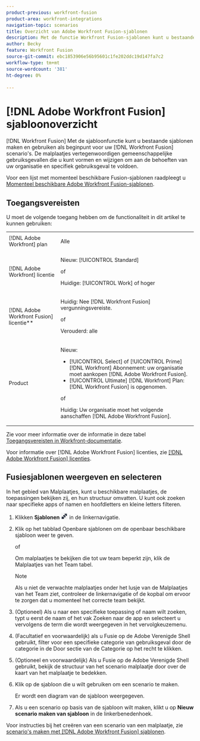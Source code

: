 ```yaml
---
product-previous: workfront-fusion
product-area: workfront-integrations
navigation-topic: scenarios
title: Overzicht van Adobe Workfront Fusion-sjablonen
description: Met de functie Workfront Fusion-sjablonen kunt u bestaande sjablonen maken en gebruiken als beginpunt voor uw [!DNL Workfront Fusion] scenario's.
author: Becky
feature: Workfront Fusion
source-git-commit: ebc1853906e56b95601c1fe202ddc19d147fa7c2
workflow-type: tm+mt
source-wordcount: '381'
ht-degree: 0%

---
```


# [!DNL Adobe Workfront Fusion] sjabloonoverzicht

[!DNL Workfront Fusion] Met de sjabloonfunctie kunt u bestaande sjablonen maken en gebruiken als beginpunt voor uw [!DNL Workfront Fusion] scenario&#39;s. De malplaatjes vertegenwoordigen gemeenschappelijke gebruiksgevallen die u kunt vormen en wijzigen om aan de behoeften van uw organisatie en specifiek gebruiksgeval te voldoen.

Voor een lijst met momenteel beschikbare Fusion-sjablonen raadpleegt u [Momenteel beschikbare Adobe Workfront Fusion-sjablonen](/help/quicksilver/workfront-fusion/scenarios/templates/currently-available-fusion-templates.md).

## Toegangsvereisten

U moet de volgende toegang hebben om de functionaliteit in dit artikel te kunnen gebruiken:

<table style="table-layout:auto"> 
 <col>  
 <col>  
 <tbody>  
  <tr>  
   <td role="rowheader">[!DNL Adobe Workfront] plan</td>  
   <td> <p>Alle</p> </td>  
  </tr>  
  <tr data-mc-conditions="">  
   <td role="rowheader">[!DNL Adobe Workfront] licentie</td>  
   <td> <p>Nieuw: [!UICONTROL Standard]</p><p>of</p><p>Huidige: [!UICONTROL Work] of hoger</p> </td>  
  </tr>  
  <tr>  
   <td role="rowheader">[!DNL Adobe Workfront Fusion] licentie**</td>  
   <td> 
   <p>Huidig: Nee [!DNL Workfront Fusion] vergunningsvereiste.</p> 
   <p>of</p> 
   <p>Verouderd: alle </p> 
   </td>  
  </tr>  
  <tr>  
   <td role="rowheader">Product</td>  
   <td> 
   <p>Nieuw:</p> <ul><li>[!UICONTROL Select] of [!UICONTROL Prime] [!DNL Workfront] Abonnement: uw organisatie moet aankopen [!DNL Adobe Workfront Fusion].</li><li>[!UICONTROL Ultimate] [!DNL Workfront] Plan: [!DNL Workfront Fusion] is opgenomen.</li></ul> 
   <p>of</p> 
   <p>Huidig: Uw organisatie moet het volgende aanschaffen [!DNL Adobe Workfront Fusion].</p> 
   </td>  
  </tr> 
 </tbody>  
</table>

Zie voor meer informatie over de informatie in deze tabel [Toegangsvereisten in Workfront-documentatie](/help/quicksilver/administration-and-setup/add-users/access-levels-and-object-permissions/access-level-requirements-in-documentation.md).

Voor informatie over [!DNL Adobe Workfront Fusion] licenties, zie [[!DNL Adobe Workfront Fusion] licenties](/help/quicksilver/workfront-fusion/get-started/license-automation-vs-integration.md).

## Fusiesjablonen weergeven en selecteren

In het gebied van Malplaatjes, kunt u beschikbare malplaatjes, de toepassingen bekijken zij, en hun structuur omvatten. U kunt ook zoeken naar specifieke apps of namen en hoofdletters en kleine letters filteren.

1. Klikken **Sjablonen** ![Sjabloonpictogram](assets/fusion-template-icon.png) in de linkernavigatie.
1. Klik op het tabblad Openbare sjablonen om de openbaar beschikbare sjabloon weer te geven.

   of

   Om malplaatjes te bekijken die tot uw team beperkt zijn, klik de Malplaatjes van het Team tabel.

   >[!NOTE]
   >
   >Als u niet de verwachte malplaatjes onder het lusje van de Malplaatjes van het Team ziet, controleer de linkernavigatie of de kopbal om ervoor te zorgen dat u momenteel het correcte team bekijkt.
1. (Optioneel) Als u naar een specifieke toepassing of naam wilt zoeken, typt u eerst de naam of het vak Zoeken naar de app en selecteert u vervolgens de term die wordt weergegeven in het vervolgkeuzemenu.
1. (Facultatief en voorwaardelijk) als u Fusie op de Adobe Verenigde Shell gebruikt, filter voor een specifieke categorie van gebruiksgeval door de categorie in de Door sectie van de Categorie op het recht te klikken.
1. (Optioneel en voorwaardelijk) Als u Fusie op de Adobe Verenigde Shell gebruikt, bekijk de structuur van het scenario malplaatje door over de kaart van het malplaatje te bedekken.
1. Klik op de sjabloon die u wilt gebruiken om een scenario te maken.

   Er wordt een diagram van de sjabloon weergegeven.

1. Als u een scenario op basis van de sjabloon wilt maken, klikt u op **Nieuw scenario maken van sjabloon** in de linkerbenedenhoek.

Voor instructies bij het creëren van een scenario van een malplaatje, zie [scenario&#39;s maken met [!DNL Adobe Workfront Fusion] sjablonen](/help/quicksilver/workfront-fusion/scenarios/templates/create-scenarios-with-fusion-templates.md).

